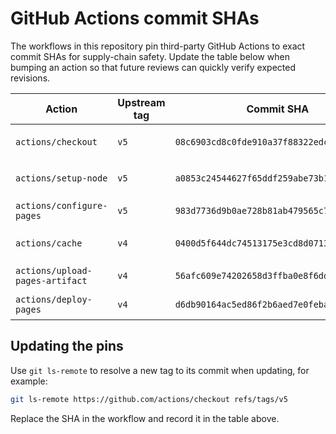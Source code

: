 # GitHub Actions commit SHAs

The workflows in this repository pin third-party GitHub Actions to exact commit SHAs for supply-chain safety. Update the table below when bumping an action so that future reviews can quickly verify expected revisions.

| Action | Upstream tag | Commit SHA | Referenced in workflows |
| --- | --- | --- | --- |
| `actions/checkout` | `v5` | `08c6903cd8c0fde910a37f88322edcfb5dd907a8` | `ci.yml`, `visual-regression.yml` |
| `actions/setup-node` | `v5` | `a0853c24544627f65ddf259abe73b1d18a591444` | `ci.yml`, `visual-regression.yml` |
| `actions/configure-pages` | `v5` | `983d7736d9b0ae728b81ab479565c72886d7745b` | `ci.yml` (`pages-deploy`) |
| `actions/cache` | `v4` | `0400d5f644dc74513175e3cd8d07132dd4860809` | `ci.yml`, `visual-regression.yml` |
| `actions/upload-pages-artifact` | `v4` | `56afc609e74202658d3ffba0e8f6dda462b719fa` | `ci.yml` (`pages-deploy`) |
| `actions/deploy-pages` | `v4` | `d6db90164ac5ed86f2b6aed7e0febac5b3c0c03e` | `ci.yml` (`pages-deploy`) |

## Updating the pins

Use `git ls-remote` to resolve a new tag to its commit when updating, for example:

```bash
git ls-remote https://github.com/actions/checkout refs/tags/v5
```

Replace the SHA in the workflow and record it in the table above.
